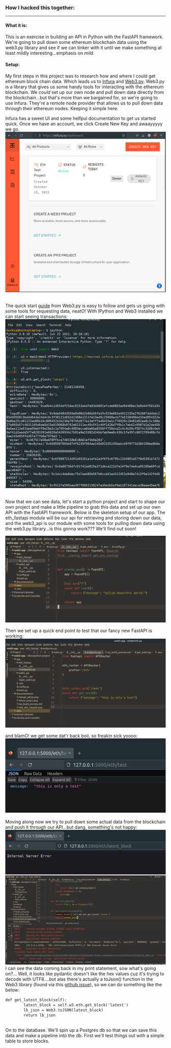 ### How I hacked this together:

---
#### What it is:
This is an exercise in building an API in Python
with the FastAPI framework. We're going to pull down some
ethereum blockchain data using the web3.py library and see if we can tinker with 
it until we make something at least mildly interesting...emphasis on *mild*.

#### Setup:
My first steps in this project was to research how
and where I could get ethereum block chain data. Which leads
us to [Infura](https://infura.io/) and [Web3.py](https://web3py.readthedocs.io/en/v5/index.html).
Web3.py is a library that gives us some handy tools for interacting
with the ethereum blockchain. We *could* set up our own node and
pull down data directly from the blockchain...but that's more than we
bargained for, so we're going to use Infura. They're a remote node provider
that allows us to pull down data through their ethereum nodes. Keeping it
simple here.

Infura has a sweet UI and some helfpul documentation to get us 
started quick. Once we have an account, we click Create New Key
and awaayyyyy we go.  
![img.png](infura_snap1.png)  
<br>

The quick start [guide](https://web3py.readthedocs.io/en/v5/quickstart.html#getting-blockchain-info) from Web3.py is easy to follow and gets
us going with some tools for requesting data, neatO! With IPython and Web3 installed
we can start seeing transactions:  
![img_1.png](test_eth_request.png)
<br>
<br>

Now that we can see data, let's start a python project and start to shape our own project
and make a little pipeline to grab this data and set up our own API with the FastAPI
framework. Below is the skeleton setup of our app. The eth_fastapi module will be our 
api for retrieving and storing down our data, and the web3_api is our module with some
tools for pulling down data using the web3.py library...is this gonna work??? We'll find 
out soon!
  
![img.png](fastapi_setup.png)

Then we set up a quick end point to test that our fancy new FastAPI is working:
![img.png](test_endpoing.png)
    

and blamO! we get some dat'r back boii, so freakin sick yoooo:
![img.png](test_request.png)
<br>
<br>
Moving along now we try to pull down some actual data from the blockchain
and push it through our API...but dang, something's not happy:
![img.png](server_error_on_bytes.png)
![img.png](web3_get_latest.png)
<br>
I can see the data coming back in my print statement, sow what's going on?...
Well, it looks like pydantic doesn't like the hex values cuz it's trying to 
decode with UTF8....but alas there's actually a toJson() function in the Web3
library (found via this [github issue](https://github.com/ethereum/web3.py/pull/1173)),
so we can do something like the below:

```
def get_latest_block(self):
        latest_block = self.w3.eth.get_block('latest')
        lb_json = Web3.toJSON(latest_block)
        return lb_json 
```
<br>
On to the database. We'll spin up a Postgres db so that we can save this data
and make a pipeline into the db. First we'll test things out with a simple table
to store blocks.